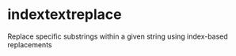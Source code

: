 # indextextreplace
Replace specific substrings within a given string using index-based replacements
